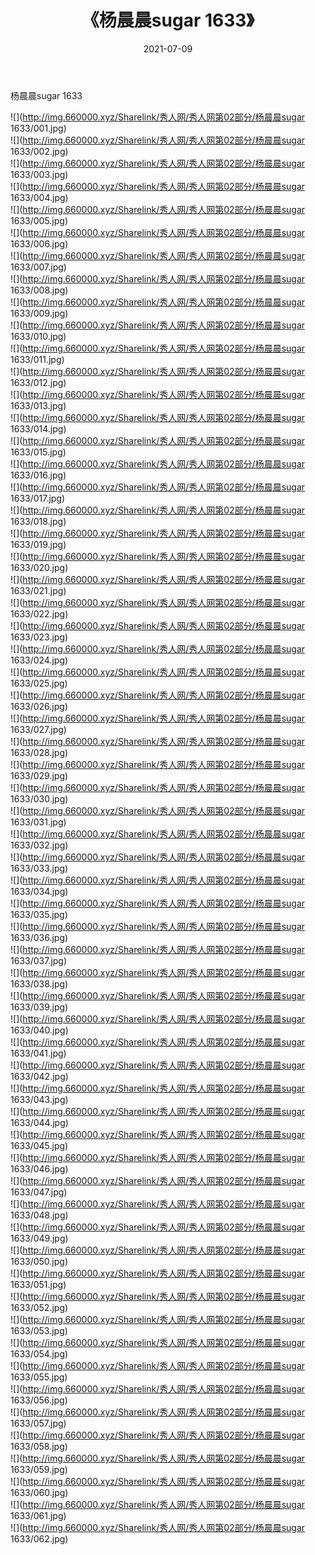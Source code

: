 ﻿---
layout: post
title:  《杨晨晨sugar 1633》
date:   2021-07-09
img: http://img.660000.xyz/Sharelink/秀人网/秀人网第02部分/杨晨晨sugar 1633/000.jpg
categories: [美女, 清纯, 唯美]
---

杨晨晨sugar 1633

  ![](http://img.660000.xyz/Sharelink/秀人网/秀人网第02部分/杨晨晨sugar 1633/001.jpg) <br> ![](http://img.660000.xyz/Sharelink/秀人网/秀人网第02部分/杨晨晨sugar 1633/002.jpg) <br> ![](http://img.660000.xyz/Sharelink/秀人网/秀人网第02部分/杨晨晨sugar 1633/003.jpg) <br> ![](http://img.660000.xyz/Sharelink/秀人网/秀人网第02部分/杨晨晨sugar 1633/004.jpg) <br> ![](http://img.660000.xyz/Sharelink/秀人网/秀人网第02部分/杨晨晨sugar 1633/005.jpg) <br> ![](http://img.660000.xyz/Sharelink/秀人网/秀人网第02部分/杨晨晨sugar 1633/006.jpg) <br> ![](http://img.660000.xyz/Sharelink/秀人网/秀人网第02部分/杨晨晨sugar 1633/007.jpg) <br> ![](http://img.660000.xyz/Sharelink/秀人网/秀人网第02部分/杨晨晨sugar 1633/008.jpg) <br> ![](http://img.660000.xyz/Sharelink/秀人网/秀人网第02部分/杨晨晨sugar 1633/009.jpg) <br> ![](http://img.660000.xyz/Sharelink/秀人网/秀人网第02部分/杨晨晨sugar 1633/010.jpg) <br> ![](http://img.660000.xyz/Sharelink/秀人网/秀人网第02部分/杨晨晨sugar 1633/011.jpg) <br> ![](http://img.660000.xyz/Sharelink/秀人网/秀人网第02部分/杨晨晨sugar 1633/012.jpg) <br> ![](http://img.660000.xyz/Sharelink/秀人网/秀人网第02部分/杨晨晨sugar 1633/013.jpg) <br> ![](http://img.660000.xyz/Sharelink/秀人网/秀人网第02部分/杨晨晨sugar 1633/014.jpg) <br> ![](http://img.660000.xyz/Sharelink/秀人网/秀人网第02部分/杨晨晨sugar 1633/015.jpg) <br> ![](http://img.660000.xyz/Sharelink/秀人网/秀人网第02部分/杨晨晨sugar 1633/016.jpg) <br> ![](http://img.660000.xyz/Sharelink/秀人网/秀人网第02部分/杨晨晨sugar 1633/017.jpg) <br> ![](http://img.660000.xyz/Sharelink/秀人网/秀人网第02部分/杨晨晨sugar 1633/018.jpg) <br> ![](http://img.660000.xyz/Sharelink/秀人网/秀人网第02部分/杨晨晨sugar 1633/019.jpg) <br> ![](http://img.660000.xyz/Sharelink/秀人网/秀人网第02部分/杨晨晨sugar 1633/020.jpg) <br> ![](http://img.660000.xyz/Sharelink/秀人网/秀人网第02部分/杨晨晨sugar 1633/021.jpg) <br> ![](http://img.660000.xyz/Sharelink/秀人网/秀人网第02部分/杨晨晨sugar 1633/022.jpg) <br> ![](http://img.660000.xyz/Sharelink/秀人网/秀人网第02部分/杨晨晨sugar 1633/023.jpg) <br> ![](http://img.660000.xyz/Sharelink/秀人网/秀人网第02部分/杨晨晨sugar 1633/024.jpg) <br> ![](http://img.660000.xyz/Sharelink/秀人网/秀人网第02部分/杨晨晨sugar 1633/025.jpg) <br> ![](http://img.660000.xyz/Sharelink/秀人网/秀人网第02部分/杨晨晨sugar 1633/026.jpg) <br> ![](http://img.660000.xyz/Sharelink/秀人网/秀人网第02部分/杨晨晨sugar 1633/027.jpg) <br> ![](http://img.660000.xyz/Sharelink/秀人网/秀人网第02部分/杨晨晨sugar 1633/028.jpg) <br> ![](http://img.660000.xyz/Sharelink/秀人网/秀人网第02部分/杨晨晨sugar 1633/029.jpg) <br> ![](http://img.660000.xyz/Sharelink/秀人网/秀人网第02部分/杨晨晨sugar 1633/030.jpg) <br> ![](http://img.660000.xyz/Sharelink/秀人网/秀人网第02部分/杨晨晨sugar 1633/031.jpg) <br> ![](http://img.660000.xyz/Sharelink/秀人网/秀人网第02部分/杨晨晨sugar 1633/032.jpg) <br> ![](http://img.660000.xyz/Sharelink/秀人网/秀人网第02部分/杨晨晨sugar 1633/033.jpg) <br> ![](http://img.660000.xyz/Sharelink/秀人网/秀人网第02部分/杨晨晨sugar 1633/034.jpg) <br> ![](http://img.660000.xyz/Sharelink/秀人网/秀人网第02部分/杨晨晨sugar 1633/035.jpg) <br> ![](http://img.660000.xyz/Sharelink/秀人网/秀人网第02部分/杨晨晨sugar 1633/036.jpg) <br> ![](http://img.660000.xyz/Sharelink/秀人网/秀人网第02部分/杨晨晨sugar 1633/037.jpg) <br> ![](http://img.660000.xyz/Sharelink/秀人网/秀人网第02部分/杨晨晨sugar 1633/038.jpg) <br> ![](http://img.660000.xyz/Sharelink/秀人网/秀人网第02部分/杨晨晨sugar 1633/039.jpg) <br> ![](http://img.660000.xyz/Sharelink/秀人网/秀人网第02部分/杨晨晨sugar 1633/040.jpg) <br> ![](http://img.660000.xyz/Sharelink/秀人网/秀人网第02部分/杨晨晨sugar 1633/041.jpg) <br> ![](http://img.660000.xyz/Sharelink/秀人网/秀人网第02部分/杨晨晨sugar 1633/042.jpg) <br> ![](http://img.660000.xyz/Sharelink/秀人网/秀人网第02部分/杨晨晨sugar 1633/043.jpg) <br> ![](http://img.660000.xyz/Sharelink/秀人网/秀人网第02部分/杨晨晨sugar 1633/044.jpg) <br> ![](http://img.660000.xyz/Sharelink/秀人网/秀人网第02部分/杨晨晨sugar 1633/045.jpg) <br> ![](http://img.660000.xyz/Sharelink/秀人网/秀人网第02部分/杨晨晨sugar 1633/046.jpg) <br> ![](http://img.660000.xyz/Sharelink/秀人网/秀人网第02部分/杨晨晨sugar 1633/047.jpg) <br> ![](http://img.660000.xyz/Sharelink/秀人网/秀人网第02部分/杨晨晨sugar 1633/048.jpg) <br> ![](http://img.660000.xyz/Sharelink/秀人网/秀人网第02部分/杨晨晨sugar 1633/049.jpg) <br> ![](http://img.660000.xyz/Sharelink/秀人网/秀人网第02部分/杨晨晨sugar 1633/050.jpg) <br> ![](http://img.660000.xyz/Sharelink/秀人网/秀人网第02部分/杨晨晨sugar 1633/051.jpg) <br> ![](http://img.660000.xyz/Sharelink/秀人网/秀人网第02部分/杨晨晨sugar 1633/052.jpg) <br> ![](http://img.660000.xyz/Sharelink/秀人网/秀人网第02部分/杨晨晨sugar 1633/053.jpg) <br> ![](http://img.660000.xyz/Sharelink/秀人网/秀人网第02部分/杨晨晨sugar 1633/054.jpg) <br> ![](http://img.660000.xyz/Sharelink/秀人网/秀人网第02部分/杨晨晨sugar 1633/055.jpg) <br> ![](http://img.660000.xyz/Sharelink/秀人网/秀人网第02部分/杨晨晨sugar 1633/056.jpg) <br> ![](http://img.660000.xyz/Sharelink/秀人网/秀人网第02部分/杨晨晨sugar 1633/057.jpg) <br> ![](http://img.660000.xyz/Sharelink/秀人网/秀人网第02部分/杨晨晨sugar 1633/058.jpg) <br> ![](http://img.660000.xyz/Sharelink/秀人网/秀人网第02部分/杨晨晨sugar 1633/059.jpg) <br> ![](http://img.660000.xyz/Sharelink/秀人网/秀人网第02部分/杨晨晨sugar 1633/060.jpg) <br> ![](http://img.660000.xyz/Sharelink/秀人网/秀人网第02部分/杨晨晨sugar 1633/061.jpg) <br> ![](http://img.660000.xyz/Sharelink/秀人网/秀人网第02部分/杨晨晨sugar 1633/062.jpg) <br>